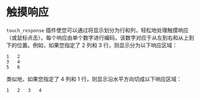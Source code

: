 # 触摸响应

`touch_response` 插件使您可以通过将显示划分为行和列，轻松地处理触摸响应（或鼠标点击）。每个响应由单个数字进行编码，该数字对应于从左到右和从上到下的位置。例如，如果您指定了 2 列和 3 行，则显示分为以下响应区域：

	1	2
	3	4
	5	6

类似地，如果您指定了 4 列和 1 行，则显示沿水平方向切成以下响应区域：

	1	2	3	4
